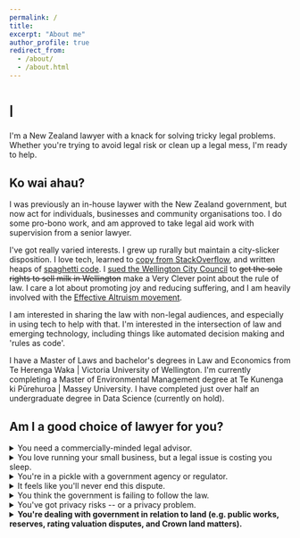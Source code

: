 ```yaml
---
permalink: /
title: 
excerpt: "About me"
author_profile: true
redirect_from: 
  - /about/
  - /about.html
---
```


  <style>
      .type {
  display:inline-block;
}
.type > span {
  display:grid;
  overflow: hidden;
  height:1.2em;
}
.type span span {
  width:0%;
  max-width:max-content;
  overflow: hidden;
  height:inherit;
  word-break:break-all;
  animation:
    c 1s infinite steps(1),  
    t 4s linear infinite alternate,
    m 24s steps(3) infinite;
}
.type span span:before {
  content:" ";
  display:inline-block;
}
@keyframes t{
  90%,100% {width:100%}
}
@keyframes c{
  0%,100%{box-shadow:5px 0 0 #0000}
  50%    {box-shadow:5px 0 0 #fff  }
}
@keyframes m{
  100% {transform:translateY(-300%)}
}

    </style>
<h1>
  <span style="line-height: 1.4;"> </span><span class="type">
  <span>
    <span>It's OK to 💧 over spilt 🥛.</span>
    <spanBut not spilling 🥛 milk is better.</span>
    <span>Whether your 🥛 is ½ full or ½ empty, we can help.</span>
  </span>
</span>
</h1>


I'm a New Zealand lawyer with a knack for solving tricky legal problems. Whether you're trying to avoid legal risk or clean up a legal mess, I'm ready to help.




## Ko wai ahau?
I was previously an in-house laywer with the New Zealand government, but now act for individuals, businesses and community organisations too. I do some pro-bono work, and am approved to take legal aid work with supervision from a senior lawyer.

I've got really varied interests. I grew up rurally but maintain a city-slicker disposition. I love tech, learned to [copy from StackOverflow](https://stackoverflow.blog/2021/03/31/the-key-copy-paste/), and written heaps of [spaghetti code](https://en.wikipedia.org/wiki/Spaghetti_code). I [sued the Wellington City Council](https://www.stuff.co.nz/national/crime/125163476/lawyer-appeals-102yearold-law-about-wellingtons-milk-supply) to ~~get the sole rights to sell milk in Wellington~~ make a Very Clever point about the rule of law.  I care a lot about promoting joy and reducing suffering, and I am heavily involved with the [Effective Altruism movement](https://effectivealtruism.nz/).

I am interested in sharing the law with non-legal audiences, and especially in using tech to help with that. I'm interested in the intersection of law and emerging technology, including things like automated decision making and 'rules as code'.

I have a Master of Laws and bachelor's degrees in Law and Economics from Te Herenga Waka \| Victoria University of Wellington. I'm currently completing a Master of Environmental Management degree at Te Kunenga ki Pūrehuroa \| Massey University. I have completed just over half an undergraduate degree in Data Science (currently on hold).


## Am I a good choice of lawyer for you?


<details><summary>You need a commercially-minded legal advisor.</summary>
<p>

I'm not a commercial lawyer at a top-tier law firm. I'm not the right choice to close your M&A deal or help you wet lease an A380. This much is obvious.
  
On the other hand, I am a pretty capable contracts lawyer. I regularly draft, negotiate, and review the sorts of commercial agreements that a typical business might want day-to-day legal advice on.
  
* data-sharing agreements;
* non-disclosure agreements;
* IT services contracts (from one-off engagements to multimillion-dollar Master Services Agreements with handfuls of statements of work);
* leases and licences;
* consulting agreements.
  
I've got particular experience with government procurement processes - and can help suppliers  the Government Procurmeent Rules and the Government Model Contract.
  
I'm enthusiastic about better contract drafting; as much as I love a good "whereas" or "hereinbefore", I'm committed to using tools like [Ken Adams' Manual of Style for Contract Drafting](https://www.adamsdrafting.com/writing/mscd/) to deliver you (and your suppliers and customers) contracts that you can understand and rely on.
  
Testimonial: *[insert]*

</p>
</details>

<details><summary>You love running your small business, but a legal issue is costing you sleep.</summary>
<p>

I understand how hard you work. My mum has been running small businesses since before I was born, and she never stops going. You don't have that many legal problems - but when you do, the disruption to your business is a real problem. 
  
I'll ask you what kind of advice you need to solve your problem. If you want a traditional in-depth opinion to understand a whole area of legal risk, you've got it. But if you're looking for easy to digest advice that identifies a clear path forward, then it's my job to give you that.
  
I'm a phone call or email away for one-off questions, but can also provide more regular - and affordable - input to help you proactively spot risks before you run into trouble.
  
Testimonial: *[insert]*

</p>
</details>

<details><summary>You're in a pickle with a government agency or regulator.</summary>
<p>

With six years' experience working with and for regulators, I understand the theory - and practical reality - of regulation.
  
Whether you're trying to get an elusive approval or facing enforcement action, I'll help you see how far up the 'Regulatory Pyramid' you might be and, if at all possible, help you to shift further towards the bottom.
  
Testimonial: *[insert]*

</p>
</details>

<details><summary>It feels like you'll never end this dispute.</summary>
<p>

Court is no fun at all. And even if the dispute is eventually resolved short of Court, the time and emotional energy that goes into even a simple dispute can leave even the most resilient of us pretty drained.
  
If it comes to it, I can argue your corner in Court. But first, I'll help you identify any options to find a compromise that all sides can agree on, but which still meets your bottom lines.
  
Testimonial: *[insert]*

</p>
</details>

<details><summary>You think the government is failing to follow the law.</summary>
<p>

The law applies to everybody, and especially to the government. In my six years' working for the New Zealand government, I helped keep decision-makers on the straight and narrow.
  
Putting the [structural problems of the public service](https://thespinoff.co.nz/politics/01-07-2019/crocodile-in-the-river-how-public-servants-avoid-being-eaten-by-the-oia) aside, almost all of the people I worked with in central government were motivated to do the right thing. I can help you ask the right questions and engage in a way that taps into that motivation, rather than in a way that erodes officials' goodwill.
  
Naturally, there is a non-trivial risk that the soft and constructive approach fails. Having engaged in good faith, you'll be much better placed to challenge the government decision in Court - either with my help, or with an expert barrister taking over.
  
*Note: I sometimes do legal work for public sector organisations. It's more likely than not that I will be able to act for you - but as part of the initial consultation I'll check whether there are any conflicts of interest that may prevent this.*

</p>
</details>
 

<details><summary>You've got privacy risks -- or a privacy problem.</summary>
<p>

I know the Privacy Act 2020 (NZ) inside out, and have a pretty good grasp of the EU's GDPR.
  
I've:
  
  * drafted the privacy strategy and Privacy Policy for a significant government agency, so I can help you go to the *n<sup>th</sup>* degree if that's where your risk tolerance lies. 
  * got experience identifying practical solutions that focus on mitigating the big, scary sources of privacy risk - letting you sleep easier without compromising your organisation's ability to get the job done.
  * drafted and reviewed privacy impact assessments;
  * calmly guided the response to privacy breaches; and
  * delivered training to staff in privacy-sensitive roles.
  
For organisations who would benefit from regular privacy support, I offer an affordable 'Virtual Privacy Officer' service.
  
Testimonial: *insert here*

</p>
</details>

<details><summary><b>You're dealing with government in relation to land (e.g. public works, reserves, rating valuation disputes, and Crown land matters).</b></summary>
<p>I have a strong knowledge of the legal framework within which government agencies acquire, administer, and dispose of land.</p>
<p>
I also have a strong understanding of the law relating to local government rating valuations, and can represent clients in the Land Valuation Tribunal. During the March-May 2020 COVID-19 lockdown in Aotearoa, I was heavily involved in (and helped draft) a 
<a href="https://www.legislation.govt.nz/act/public/2020/0013/latest/LMS343872.html">temporary amendment to the Rating Valuations Act 1998.</a>
</p>
</details>
